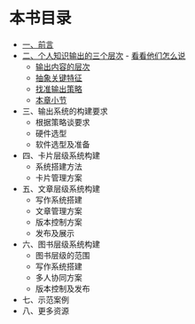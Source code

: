 # 本书目录

- [一、前言](01_preface.md)
- [二、个人知识输出的三个层次](2_system_principle/README.md)
        - [看看他们怎么说](2_system_principle/benifit.md)
	- [输出内容的层次](2_system_principle/definition_and_level.md)
	- [抽象关键特征](2_system_principle/key_point.md)
	- [找准输出策略](2_system_principle/strategy_of_level.md)
	- [本章小节](2_system_principle/section_summary.md)
- 三、输出系统的构建要求
	- 根据策略谈要求
	- 硬件选型
	- 软件选型及准备
- 四、卡片层级系统构建
	- 系统搭建方法
	- 卡片管理方案
- 五、文章层级系统构建
	- 写作系统搭建
	- 文章管理方案
	- 版本控制方案
	- 发布及展示
- 六、图书层级系统构建
	- 图书层级的范围
	- 写作系统搭建
	- 多人协同方案
	- 版本控制及发布
- 七、示范案例
- 八、更多资源

[1]:	
[2]:	 "二、个人知识输出的三个层次"

